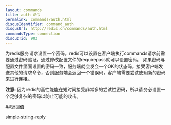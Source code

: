 ```yaml
---
layout: commands
title: auth 命令
permalink: commands/auth.html
disqusIdentifier: command_auth
disqusUrl: http://redis.cn/commands/auth.html
commandsType: connection
discuzTid: 903
---
```


为redis服务请求设置一个密码。redis可以设置在客户端执行commands请求前需要通过密码验证。通过修改配置文件的requirepass就可以设置密码。 如果密码与配置文件里面设置的密码一致，服务端就会发会一个OK的状态码，接受客户端发送其他的请求命令，否则服务端会返回一个错误码，客户端需要尝试使用新的密码来进行连接。

**注意:** 因为redis的高性能能在短时间接受非常多的尝试性密码，所以请务必设置一个足够复杂的密码以防止可能的攻击。

##返回值

[simple-string-reply](/topics/protocol.html#simple-string-reply)
